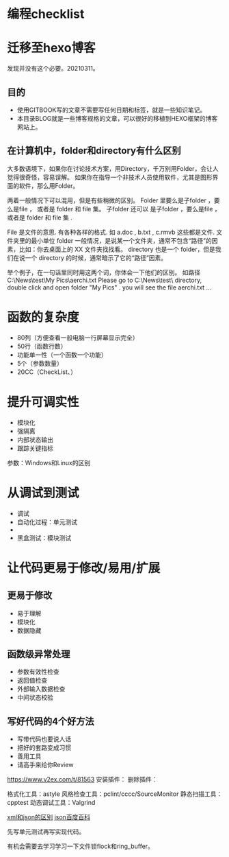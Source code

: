 
# 编程checklist

# 迁移至hexo博客

发现并没有这个必要。20210311。

## 目的

- 使用GITBOOK写的文章不需要写任何日期和标签，就是一些知识笔记。
- 本目录BLOG就是一些博客规格的文章，可以很好的移植到HEXO框架的博客网站上。










## 在计算机中，folder和directory有什么区别
大多数语境下，如果你在讨论技术方案，用Directory，千万别用Folder，会让人觉得很奇怪，容易误解。
如果你在指导一个非技术人员使用软件，尤其是图形界面的软件，那么用Folder。

两着一般情况下可以混用，但是有些稍微的区别。
Folder 里要么是子folder ，要么是file ， 或者是 folder 和 file 集。 子folder 还可以   是子folder ，要么是file ， 或者是 folder 和 file 集 .

File 是文件的意思. 有各种各样的格式. 如 a.doc , b.txt , c.rmvb 这些都是文件. 文件夹里的最小单位
folder 一般情况，是说某一个文件夹，通常不包含“路径”的因素，比如：你去桌面上的 XX 文件夹找找看。 directory 也是一个 folder，但是我们在说一个 directory 的时候，通常暗示了它的“路径”因素。

举个例子，在一句话里同时用这两个词，你体会一下他们的区别。 
如路径  
C:\News\test\My Pics\aerchi.txt 
Please go to C:\News\test\ directory,    double click and open folder "My Pics" . you will see the file aerchi.txt  ...




# 函数的复杂度
- 80列（方便查看一般电脑一行屏幕显示完全）
- 50行（函数行数）
- 功能单一性（一个函数一个功能）
- 5个（参数数量）
- 20CC（CheckList、）

# 提升可调实性
- 模块化
- 强隔离
- 内部状态输出
- 跟踪关键指标

参数：Windows和Linux的区别


# 从调试到测试
- 调试
- 自动化过程：单元测试
- 
- 黑盒测试：模块测试

# 让代码更易于修改/易用/扩展
## 更易于修改
- 易于理解
- 模块化
- 数据隐藏

## 函数级异常处理
- 参数有效性检查
- 返回值检查
- 外部输入数据检查
- 中间状态校验

## 写好代码的4个好方法
- 写带代码也要说人话
- 把好的套路变成习惯
- 善用工具
- 请高手来给你Review

https://www.v2ex.com/t/81563
安装插件：
删除插件：


格式化工具：astyle
风格检查工具：pclint/cccc/SourceMonitor
静态扫描工具：cpptest
动态调试工具：Valgrind


[xml和json的区别](https://www.cnblogs.com/lsohvaen001/p/7887502.html)
[json百度百科](https://baike.baidu.com/item/JSON/2462549?fr=aladdin)

先写单元测试再写实现代码。






有机会需要去学习学习一下文件锁flock和ring_buffer。



























